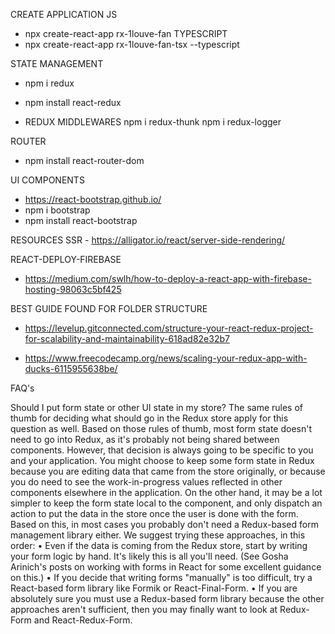 CREATE APPLICATION
JS 
- npx create-react-app rx-1louve-fan
TYPESCRIPT
- npx create-react-app rx-1louve-fan-tsx --typescript


STATE MANAGEMENT
- npm i redux
- npm install react-redux

- REDUX MIDDLEWARES
	npm i redux-thunk
	npm i redux-logger

ROUTER
- npm install react-router-dom

UI COMPONENTS
- https://react-bootstrap.github.io/
- npm i bootstrap
- npm install react-bootstrap 


RESOURCES
SSR - https://alligator.io/react/server-side-rendering/

REACT-DEPLOY-FIREBASE 
- https://medium.com/swlh/how-to-deploy-a-react-app-with-firebase-hosting-98063c5bf425

BEST GUIDE FOUND FOR FOLDER STRUCTURE
- https://levelup.gitconnected.com/structure-your-react-redux-project-for-scalability-and-maintainability-618ad82e32b7

- https://www.freecodecamp.org/news/scaling-your-redux-app-with-ducks-6115955638be/








FAQ's

Should I put form state or other UI state in my store?
The same rules of thumb for deciding what should go in the Redux store apply for this question as well.
Based on those rules of thumb, most form state doesn't need to go into Redux, as it's probably not being shared between components. However, that decision is always going to be specific to you and your application. You might choose to keep some form state in Redux because you are editing data that came from the store originally, or because you do need to see the work-in-progress values reflected in other components elsewhere in the application. On the other hand, it may be a lot simpler to keep the form state local to the component, and only dispatch an action to put the data in the store once the user is done with the form.
Based on this, in most cases you probably don't need a Redux-based form management library either. We suggest trying these approaches, in this order:
	•	Even if the data is coming from the Redux store, start by writing your form logic by hand. It's likely this is all you'll need. (See Gosha Arinich's posts on working with forms in React for some excellent guidance on this.)
	•	If you decide that writing forms "manually" is too difficult, try a React-based form library like Formik or React-Final-Form.
	•	If you are absolutely sure you must use a Redux-based form library because the other approaches aren't sufficient, then you may finally want to look at Redux-Form and React-Redux-Form.